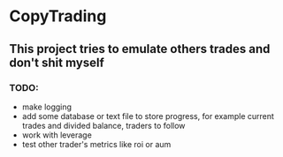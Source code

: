 # CopyTrading

## This project tries to emulate others trades and don't shit myself

### TODO:
- make logging
- add some database or text file to store progress, for example current trades and divided balance, traders to follow
- work with leverage
- test other trader's metrics like roi or aum